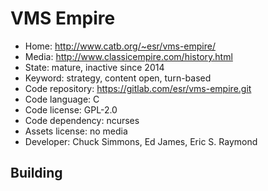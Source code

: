# VMS Empire

- Home: http://www.catb.org/~esr/vms-empire/
- Media: http://www.classicempire.com/history.html
- State: mature, inactive since 2014
- Keyword: strategy, content open, turn-based
- Code repository: https://gitlab.com/esr/vms-empire.git
- Code language: C
- Code license: GPL-2.0
- Code dependency: ncurses
- Assets license: no media
- Developer: Chuck Simmons, Ed James, Eric S. Raymond

## Building

